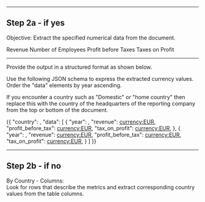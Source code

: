 ----------------------
Step 2a - if yes
----------------------


Objective: 
Extract the specified numerical data from the document. 

Revenue
Number of Employees
Profit before Taxes
Taxes on Profit


---

Provide the output in a structured format as shown below.

Use the following JSON schema to express the extracted currency values.
Order the "data" elements by year ascending.

If you encounter a country such as "Domestic" or "home country" then
replace this with the country of the headquarters of the reporting company from the top or bottom of the document.

{{
    "country":         <string>,
    "data": [
        {
            "year":               <integer>,
            "revenue":            <currency:EUR>,
            "profit_before_tax":  <currency:EUR>,
            "tax_on_profit":      <currency:EUR>,
        },
        {
            "year":               <integer>,
            "revenue":            <currency:EUR>,
            "profit_before_tax":  <currency:EUR>,
            "tax_on_profit":      <currency:EUR>,
        }
    ]
}}



----------------------
Step 2b - if no
----------------------

By Country - Columns:   
Look for rows that describe the metrics 
and extract corresponding country values from the table columns.







